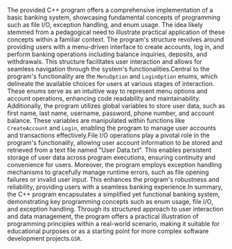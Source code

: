 The provided C++ program offers a comprehensive implementation of a basic banking system, showcasing fundamental concepts of programming such as file I/O, exception handling, and enum usage. The idea likely stemmed from a pedagogical need to illustrate practical application of these concepts within a familiar context. The program's structure revolves around providing users with a menu-driven interface to create accounts, log in, and perform banking operations including balance inquiries, deposits, and withdrawals. This structure facilitates user interaction and allows for seamless navigation through the system's functionalities.Central to the program's functionality are the `MenuOption` and `LoginOption` enums, which delineate the available choices for users at various stages of interaction. These enums serve as an intuitive way to represent menu options and account operations, enhancing code readability and maintainability. Additionally, the program utilizes global variables to store user data, such as first name, last name, username, password, phone number, and account balance. These variables are manipulated within functions like `CreateAccount` and `Login`, enabling the program to manage user accounts and transactions effectively.File I/O operations play a pivotal role in the program's functionality, allowing user account information to be stored and retrieved from a text file named "User Data.txt". This enables persistent storage of user data across program executions, ensuring continuity and convenience for users. Moreover, the program employs exception handling mechanisms to gracefully manage runtime errors, such as file opening failures or invalid user input. This enhances the program's robustness and reliability, providing users with a seamless banking experience.In summary, the C++ program encapsulates a simplified yet functional banking system, demonstrating key programming concepts such as enum usage, file I/O, and exception handling. Through its structured approach to user interaction and data management, the program offers a practical illustration of programming principles within a real-world scenario, making it suitable for educational purposes or as a starting point for more complex software development projects.`GSR`.
